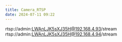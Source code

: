 ```yaml
---
title: Camera_RTSP
date: 2024-07-11 09:22
---
```

rtsp://admin:LWAnLJK5sXJ35H@192.168.4.93/stream
rtsp://admin:LWAnLJK5sXJ35H@192.168.4.94/stream
